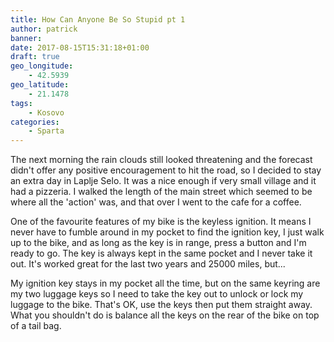 ```yaml
---
title: How Can Anyone Be So Stupid pt 1
author: patrick
banner:
date: 2017-08-15T15:31:18+01:00
draft: true
geo_longitude:
    - 42.5939
geo_latitude:
    - 21.1478
tags:
    - Kosovo
categories:
    - Sparta
---
```

The next morning the rain clouds still looked threatening and the forecast didn't offer any positive encouragement to hit the road, so I decided to stay an extra day in Laplje Selo. It was a nice enough if very small village and it had a pizzeria. I walked the length of the main street which seemed to be where all the 'action' was, and that over I went to the cafe for a coffee.

<!--more-->

One of the favourite features of my bike is the keyless ignition. It means I never have to fumble around in my pocket to find the ignition key, I just walk up to the bike, and as long as the key is in range, press a button and I'm ready to go. The key is always kept in the same pocket and I never take it out. It's worked great for the last two years and 25000 miles, but...

My ignition key stays in my pocket all the time, but on the same keyring are my two luggage keys so I need to take the key out to unlock or lock my luggage to the bike. That's OK, use the keys then put them straight away. What you shouldn't do is balance all the keys on the rear of the bike on top of a tail bag.


